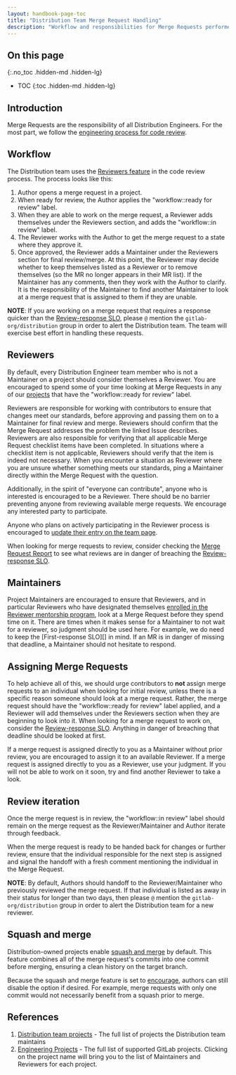 ```yaml
---
layout: handbook-page-toc
title: "Distribution Team Merge Request Handling"
description: "Workflow and responsibilities for Merge Requests performed by Distribution Engineers."
---
```


## On this page
{:.no_toc .hidden-md .hidden-lg}

- TOC
{:toc .hidden-md .hidden-lg}

## Introduction

Merge Requests are the responsibility of all Distribution Engineers. For the most part, we follow the [engineering process for code review](/handbook/engineering/workflow/code-review/).

## Workflow

The Distribution team uses the [Reviewers feature](https://docs.gitlab.com/ee/development/code_review.html#dogfooding-the-reviewers-feature) in the code review process. The process looks like this:

1. Author opens a merge request in a project.
1. When ready for review, the Author applies the "workflow::ready for review" label.
1. When they are able to work on the merge request, a Reviewer adds themselves under the Reviewers section, and adds the "workflow::in review" label.
1. The Reviewer works with the Author to get the merge request to a state where they approve it.
1. Once approved, the Reviewer adds a Maintainer under the Reviewers section for final review/merge. At this point, the Reviewer may decide whether to keep themselves listed as a Reviewer or to remove themselves (so the MR no longer appears in their MR list). If the Maintainer has any comments, then they work with the Author to clarify. It is the responsibility of the Maintainer to find another Maintainer to look at a merge request that is assigned to them if they are unable.

**NOTE**: If you are working on a merge request that requires a response quicker than the [Review-response SLO][], please `@` mention the `gitlab-org/distribution` group in order to alert the Distribution team. The team will exercise best effort in handling these requests.

## Reviewers

By default, every Distribution Engineer team member who is not a Maintainer on a project should consider themselves a Reviewer. You are encouraged to spend some of your time looking at Merge Requests in any of our [projects](/handbook/engineering/development/enablement/distribution/#projects) that have the "workflow::ready for review" label.

Reviewers are responsible for working with contributors to ensure that changes meet our standards, before approving and passing them on to a Maintainer for final review and merge. Reviewers should confirm that the Merge Request addresses the problem the linked Issue describes. Reviewers are also responsible for verifying that all applicable Merge Request checklist items have been completed. In situations where a checklist item is not applicable, Reviewers should verify that the item is indeed not necessary. When you encounter a situation as Reviewer where you are unsure whether something meets our standards, ping a Maintainer directly within the Merge Request with the question.

Additionally, in the spirit of "everyone can contribute", anyone who is interested is encouraged to be a Reviewer. There should be no barrier preventing anyone from reviewing available merge requests. We encourage any interested party to participate.

Anyone who plans on actively participating in the Reviewer process is encouraged to [update their entry on the team page](/handbook/git-page-update/#12-add-yourself-to-the-team-page).

When looking for merge requests to review, consider checking the [Merge Request Report][] to see what reviews are in danger of breaching the [Review-response SLO][].

## Maintainers

Project Maintainers are encouraged to ensure that Reviewers, and in particular Reviewers who have designated themselves [enrolled in the Reviewer mentorship program](/handbook/engineering/workflow/code-review/#reviewer-mentorship-program), look at a Merge Request before they spend time on it. There are times when it makes sense for a Maintainer to not wait for a reviewer, so judgment should be used here. For example, we do need to keep the [First-response SLO][] in mind. If an MR is in danger of missing that deadline, a Maintainer should not hesitate to respond.

## Assigning Merge Requests

To help achieve all of this, we should urge contributors to **not** assign merge requests to an individual when looking for initial review, unless there is a specific reason someone should look at a merge request. Rather, the merge request should have the "workflow::ready for review" label applied, and a Reviewer will add themselves under the Reviewers section when they are beginning to look into it. When looking for a merge request to work on, consider the [Review-response SLO][]. Anything in danger of breaching that deadline should be looked at first.

If a merge request is assigned directly to you as a Maintainer without prior review, you are encouraged to assign it to an available Reviewer. If a merge request is assigned directly to you as a Reviewer, use your judgment. If you will not be able to work on it soon, try and find another Reviewer to take a look.

## Review iteration

Once the merge request is in review, the "workflow::in review" label should remain on the merge request as the Reviewer/Maintainer and Author iterate through feedback.

When the merge request is ready to be handed back for changes or further review, ensure that the individual responsible for the next step is assigned and signal the handoff with a fresh comment mentioning the individual in the Merge Request.

**NOTE**: By default, Authors should handoff to the Reviewer/Maintainer who previously reviewed the merge request. If that individual is listed as away in their status for longer than two days, then please `@` mention the `gitlab-org/distribution` group in order to alert the Distribution team for a new reviewer.

## Squash and merge

Distribution-owned projects enable [squash and merge](https://docs.gitlab.com/ee/user/project/merge_requests/squash_and_merge.html) by default. This feature combines all of the merge request's commits into one commit before merging, ensuring a clean history on the target branch.

Because the squash and merge feature is set to [encourage](https://docs.gitlab.com/ee/user/project/merge_requests/squash_and_merge.html#squash-commits-options), authors can still disable the option if desired. For example, merge requests with only one commit would not necessarily benefit from a squash prior to merge.

## References

1. [Distribution team projects](/handbook/engineering/development/enablement/distribution/#projects) - The full list of projects the Distribution team maintains
1. [Engineering Projects](/handbook/engineering/projects/) - The full list of supported GitLab projects. Clicking on the project name will bring you to the list of Maintainers and Reviewers for each project.

[Merge Request Report]: https://gitlab-org.gitlab.io/distribution/monitoring/mrs/
[Review-response SLO]: /handbook/engineering/workflow/code-review/#review-response-slo
